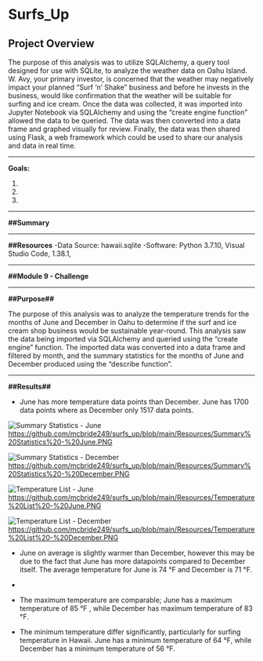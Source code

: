 # Surfs_Up

## Project Overview

The purpose of this analysis was to utilize SQLAlchemy, a query tool designed for use with SQLite, to analyze the weather data on Oahu Island. W. Avy, your  primary investor, is concerned that the weather may negatively impact your planned “Surf ‘n’ Shake” business and before he invests in the business, would like confirmation that the weather will be suitable for surfing and ice cream. Once the data was collected, it was imported into Jupyter Notebook via SQLAlchemy and using the “create engine function”  allowed the data to be queried. The data was then converted into a data frame and  graphed visually for review. Finally, the data was then shared using Flask, a web framework which could be used to share our analysis and data in real time.

---------------------------------------------------------------------------------------------------------------------------------------------------------------------------------

**Goals:**

1.
2.
3.

---------------------------------------------------------------------------------------------------------------------------------------------------------------------------------

**##Summary**

---------------------------------------------------------------------------------------------------------------------------------------------------------------------------------

**##Resources**
-Data Source: hawaii.sqlite 
-Software: Python 3.7.10, Visual Studio Code, 1.38.1, 

---------------------------------------------------------------------------------------------------------------------------------------------------------------------------------

**##Module 9 - Challenge** 

---------------------------------------------------------------------------------------------------------------------------------------------------------------------------------

**##Purpose##**

The purpose of this analysis was to analyze the temperature trends for the months of June and December in Oahu to determine if the surf and ice cream shop business would be sustainable year-round. This analysis saw the data being imported via SQLAlchemy and queried using the “create engine” function. The imported data was converted into a data frame and filtered by month, and the summary statistics for the months of June and December produced using the “describe function”.

---------------------------------------------------------------------------------------------------------------------------------------------------------------------------------

**##Results##**

-	June has more temperature data points than December. June has 1700 data points where as December only 1517 data points.

![Summary Statistics - June](https://user-images.githubusercontent.com/92111396/145825691-6ff188d1-51b8-45ff-aca5-4c7f5b2884c6.PNG)
https://github.com/mcbride249/surfs_up/blob/main/Resources/Summary%20Statistics%20-%20June.PNG

![Summary Statistics - December](https://user-images.githubusercontent.com/92111396/145825486-c41ecb1f-0f11-4d65-9ba2-e87a7b5d27b3.PNG)
https://github.com/mcbride249/surfs_up/blob/main/Resources/Summary%20Statistics%20-%20December.PNG

![Temperature List - June](https://user-images.githubusercontent.com/92111396/145824989-47d60782-4a6d-4a1d-a735-f1f0dd157115.PNG)
https://github.com/mcbride249/surfs_up/blob/main/Resources/Temperature%20List%20-%20June.PNG

![Temperature List - December](https://user-images.githubusercontent.com/92111396/145825008-d76a198d-345d-4cdc-8ee8-175dd023d4ae.PNG)
https://github.com/mcbride249/surfs_up/blob/main/Resources/Temperature%20List%20-%20December.PNG

-	June on average is slightly warmer than December, however this may be due to the fact that June has more datapoints compared to December itself. The average temperature for June is 74 °F and December is 71 °F.
-
-	The maximum temperature are comparable; June has a maximum temperature of 85 °F , while December has maximum temperature of 83 °F. 

-	The minimum temperature differ significantly, particularly for surfing temperature in Hawaii. June has a minimum temperature of 64 °F, while December has a minimum temperature of 56 °F.


